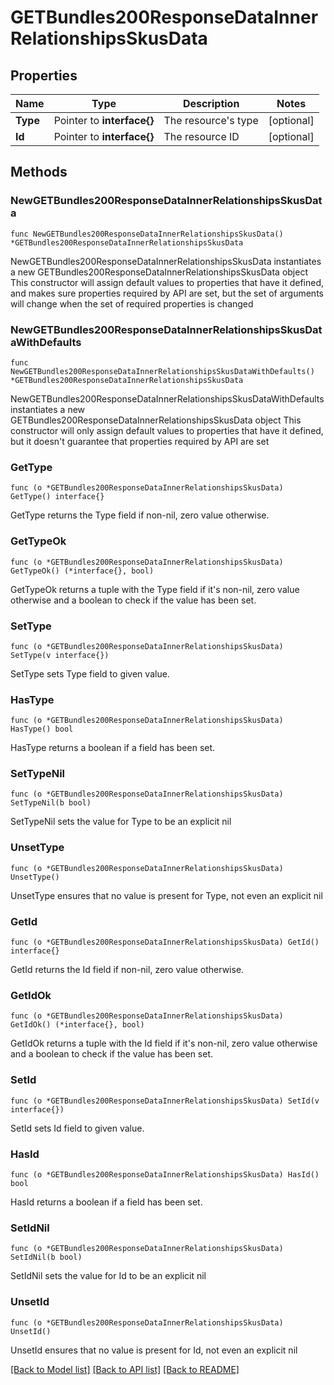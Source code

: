 # GETBundles200ResponseDataInnerRelationshipsSkusData

## Properties

Name | Type | Description | Notes
------------ | ------------- | ------------- | -------------
**Type** | Pointer to **interface{}** | The resource&#39;s type | [optional] 
**Id** | Pointer to **interface{}** | The resource ID | [optional] 

## Methods

### NewGETBundles200ResponseDataInnerRelationshipsSkusData

`func NewGETBundles200ResponseDataInnerRelationshipsSkusData() *GETBundles200ResponseDataInnerRelationshipsSkusData`

NewGETBundles200ResponseDataInnerRelationshipsSkusData instantiates a new GETBundles200ResponseDataInnerRelationshipsSkusData object
This constructor will assign default values to properties that have it defined,
and makes sure properties required by API are set, but the set of arguments
will change when the set of required properties is changed

### NewGETBundles200ResponseDataInnerRelationshipsSkusDataWithDefaults

`func NewGETBundles200ResponseDataInnerRelationshipsSkusDataWithDefaults() *GETBundles200ResponseDataInnerRelationshipsSkusData`

NewGETBundles200ResponseDataInnerRelationshipsSkusDataWithDefaults instantiates a new GETBundles200ResponseDataInnerRelationshipsSkusData object
This constructor will only assign default values to properties that have it defined,
but it doesn't guarantee that properties required by API are set

### GetType

`func (o *GETBundles200ResponseDataInnerRelationshipsSkusData) GetType() interface{}`

GetType returns the Type field if non-nil, zero value otherwise.

### GetTypeOk

`func (o *GETBundles200ResponseDataInnerRelationshipsSkusData) GetTypeOk() (*interface{}, bool)`

GetTypeOk returns a tuple with the Type field if it's non-nil, zero value otherwise
and a boolean to check if the value has been set.

### SetType

`func (o *GETBundles200ResponseDataInnerRelationshipsSkusData) SetType(v interface{})`

SetType sets Type field to given value.

### HasType

`func (o *GETBundles200ResponseDataInnerRelationshipsSkusData) HasType() bool`

HasType returns a boolean if a field has been set.

### SetTypeNil

`func (o *GETBundles200ResponseDataInnerRelationshipsSkusData) SetTypeNil(b bool)`

 SetTypeNil sets the value for Type to be an explicit nil

### UnsetType
`func (o *GETBundles200ResponseDataInnerRelationshipsSkusData) UnsetType()`

UnsetType ensures that no value is present for Type, not even an explicit nil
### GetId

`func (o *GETBundles200ResponseDataInnerRelationshipsSkusData) GetId() interface{}`

GetId returns the Id field if non-nil, zero value otherwise.

### GetIdOk

`func (o *GETBundles200ResponseDataInnerRelationshipsSkusData) GetIdOk() (*interface{}, bool)`

GetIdOk returns a tuple with the Id field if it's non-nil, zero value otherwise
and a boolean to check if the value has been set.

### SetId

`func (o *GETBundles200ResponseDataInnerRelationshipsSkusData) SetId(v interface{})`

SetId sets Id field to given value.

### HasId

`func (o *GETBundles200ResponseDataInnerRelationshipsSkusData) HasId() bool`

HasId returns a boolean if a field has been set.

### SetIdNil

`func (o *GETBundles200ResponseDataInnerRelationshipsSkusData) SetIdNil(b bool)`

 SetIdNil sets the value for Id to be an explicit nil

### UnsetId
`func (o *GETBundles200ResponseDataInnerRelationshipsSkusData) UnsetId()`

UnsetId ensures that no value is present for Id, not even an explicit nil

[[Back to Model list]](../README.md#documentation-for-models) [[Back to API list]](../README.md#documentation-for-api-endpoints) [[Back to README]](../README.md)


